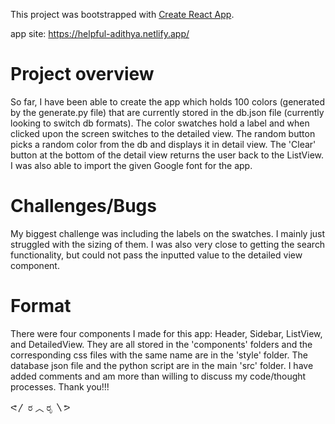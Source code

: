 This project was bootstrapped with [Create React App](https://github.com/facebook/create-react-app).

app site: https://helpful-adithya.netlify.app/

# Project overview

So far, I have been able to create the app which holds 100 colors (generated by the
generate.py file) that are currently stored in the db.json file (currently looking
to switch db formats). The color swatches hold a label and when clicked upon the 
screen switches to the detailed view. The random button picks a random color
from the db and displays it in detail view. The 'Clear' button at the bottom of the
detail view returns the user back to the ListView. I was also able to import the
given Google font for the app.

# Challenges/Bugs

My biggest challenge was including the labels on the swatches. I mainly just struggled
with the sizing of them. I was also very close to getting the search functionality, but
could not pass the inputted value to the detailed view component.

# Format

There were four components I made for this app: Header, Sidebar, ListView, and
DetailedView. They are all stored in the 'components' folders and the corresponding css
files with the same name are in the 'style' folder. The database json file and the
python script are in the main 'src' folder. I have added comments and am more than
willing to discuss my code/thought processes. Thank you!!!

ᕙ〳 ರ ︿ ರೃ 〵ᕗ
